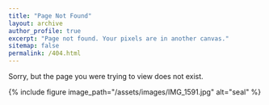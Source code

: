 ```yaml
---
title: "Page Not Found"
layout: archive
author_profile: true 
excerpt: "Page not found. Your pixels are in another canvas."
sitemap: false
permalink: /404.html
---
```


Sorry, but the page you were trying to view does not exist.

{% include figure image_path="/assets/images/IMG_1591.jpg" alt="seal" %}


